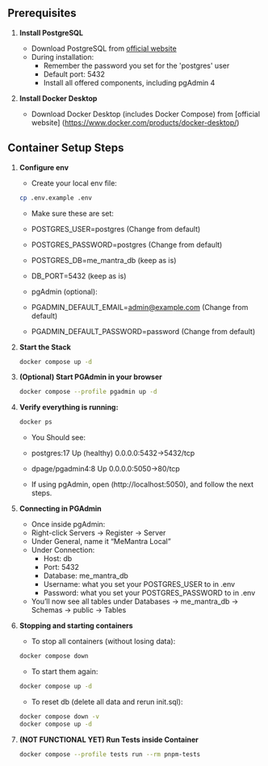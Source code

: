 ## Prerequisites

1. **Install PostgreSQL**
   - Download PostgreSQL from [official website](https://www.postgresql.org/download/)
   - During installation:
     - Remember the password you set for the 'postgres' user
     - Default port: 5432
     - Install all offered components, including pgAdmin 4

2. **Install Docker Desktop**
   - Download Docker Desktop (includes Docker Compose) from [official website] (https://www.docker.com/products/docker-desktop/)

## Container Setup Steps

1. **Configure env**
   - Create your local env file:

   ```bash
   cp .env.example .env
   ```

   - Make sure these are set:
   - POSTGRES_USER=postgres (Change from default)
   - POSTGRES_PASSWORD=postgres (Change from default)
   - POSTGRES_DB=me_mantra_db (keep as is)
   - DB_PORT=5432 (keep as is)

   - pgAdmin (optional):
   - PGADMIN_DEFAULT_EMAIL=admin@example.com (Change from default)
   - PGADMIN_DEFAULT_PASSWORD=password (Change from default)

2. **Start the Stack**

   ```bash
   docker compose up -d
   ```

3. **(Optional) Start PGAdmin in your browser**
   ```bash
   docker compose --profile pgadmin up -d
   ```
4. **Verify everything is running:**

   ```bash
   docker ps
   ```

   - You Should see:
   - postgres:17 Up (healthy) 0.0.0.0:5432->5432/tcp
   - dpage/pgadmin4:8 Up 0.0.0.0:5050->80/tcp

   - If using pgAdmin, open (http://localhost:5050), and follow the next steps.

5. **Connecting in PGAdmin**
   - Once inside pgAdmin:
   - Right-click Servers → Register → Server
   - Under General, name it “MeMantra Local”
   - Under Connection:
     - Host: db
     - Port: 5432
     - Database: me_mantra_db
     - Username: what you set your POSTGRES_USER to in .env
     - Password: what you set your POSTGRES_PASSWORD to in .env
   - You’ll now see all tables under Databases → me_mantra_db → Schemas → public → Tables

6. **Stopping and starting containers**
   - To stop all containers (without losing data):

   ```bash
   docker compose down
   ```

   - To start them again:

   ```bash
   docker compose up -d
   ```

   - To reset db (delete all data and rerun init.sql):

   ```bash
   docker compose down -v
   docker compose up -d
   ```

7. **(NOT FUNCTIONAL YET) Run Tests inside Container**
   ```bash
   docker compose --profile tests run --rm pnpm-tests
   ```
